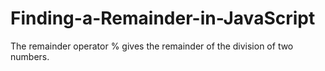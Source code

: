 # Finding-a-Remainder-in-JavaScript

The remainder operator % gives the remainder of the division of two numbers.
